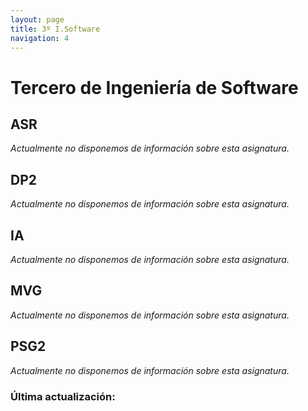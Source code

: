 ```yaml
---
layout: page
title: 3º I.Software
navigation: 4
---
```


# Tercero de Ingeniería de Software

## ASR
*Actualmente no disponemos de información sobre esta asignatura.*
## DP2
*Actualmente no disponemos de información sobre esta asignatura.*
## IA
*Actualmente no disponemos de información sobre esta asignatura.*
## MVG
*Actualmente no disponemos de información sobre esta asignatura.*
## PSG2
*Actualmente no disponemos de información sobre esta asignatura.*

### Última actualización: